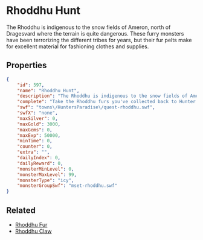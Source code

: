 # Rhoddhu Hunt

The Rhoddhu is indigenous to the snow fields of Ameron, north of Dragesvard where the terrain is quite dangerous. These furry monsters have been terrorizing the different tribes for years, but their fur pelts make for excellent material for fashioning clothes and supplies.

## Properties

```json
{
    "id": 597,
    "name": "Rhoddhu Hunt",
    "description": "The Rhoddhu is indigenous to the snow fields of Ameron, north of Dragesvard where the terrain is quite dangerous. These furry monsters have been terrorizing the different tribes for years, but their fur pelts make for excellent material for fashioning clothes and supplies.",
    "complete": "Take the Rhoddhu furs you've collected back to Hunter's Paradise for your reward.",
    "swf": "towns\/HuntersParadise\/quest-rhoddhu.swf",
    "swfX": "none",
    "maxSilver": 0,
    "maxGold": 3000,
    "maxGems": 0,
    "maxExp": 50000,
    "minTime": 0,
    "counter": 0,
    "extra": "",
    "dailyIndex": 0,
    "dailyReward": 0,
    "monsterMinLevel": 0,
    "monsterMaxLevel": 99,
    "monsterType": "icy",
    "monsterGroupSwf": "mset-rhoddhu.swf"
}
```

## Related

- [Rhoddhu Fur](../items/3733-rhoddhu-fur.md)
- [Rhoddhu Claw](../items/3734-rhoddhu-claw.md)

